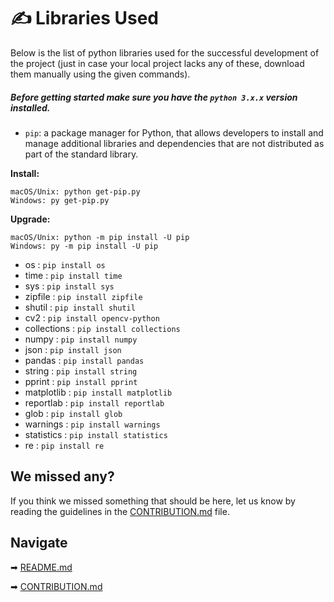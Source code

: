 # ✍ Libraries Used

Below is the list of python libraries used for the successful development of the project (just in case your local project lacks any of these, download them manually using the given commands).

##### Before getting started make sure you have the `python 3.x.x` version installed. 

- `pip`: a package manager for Python, that allows developers to install and manage additional libraries and dependencies that are not distributed as part of the standard library.

**Install:**

```
macOS/Unix: python get-pip.py
Windows: py get-pip.py
```

**Upgrade:**

```
macOS/Unix: python -m pip install -U pip
Windows: py -m pip install -U pip
```

- os : `pip install os`
- time : `pip install time`
- sys : `pip install sys`
- zipfile : `pip install zipfile`
- shutil : `pip install shutil`
- cv2 : `pip install opencv-python`
- collections : `pip install collections`
- numpy : `pip install numpy`
- json : `pip install json`
- pandas : `pip install pandas`
- string : `pip install string`
- pprint : `pip install pprint`
- matplotlib : `pip install matplotlib`
- reportlab : `pip install reportlab`
- glob : `pip install glob`
- warnings : `pip install warnings`
- statistics : `pip install statistics`
- re : `pip install re`

## We missed any?

If you think we missed something that should be here, let us know by reading the guidelines in the [CONTRIBUTION.md]() file.

## Navigate

➡ [README.md]()

➡ [CONTRIBUTION.md]()

